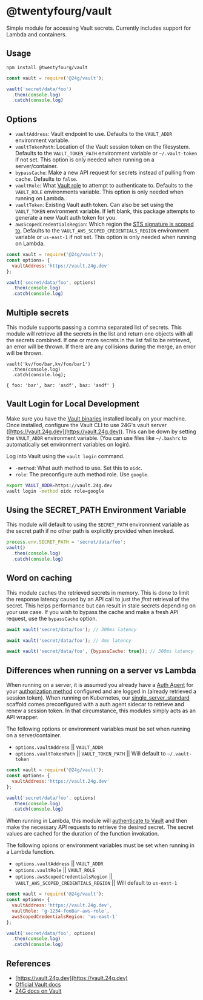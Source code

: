 # @twentyfourg/vault
Simple module for accessing Vault secrets. Currently includes support for Lambda and containers.

## Usage

```
npm install @twentyfourg/vault
```

```Javascript
const vault = require('@24g/vault');

vault('secret/data/foo')
  .then(console.log)
  .catch(console.log)
```

## Options

* `vaultAddress`: Vault endpoint to use. Defaults to the `VAULT_ADDR` environment variable.
* `vaultTokenPath`: Location of the Vault session token on the filesystem. Defaults to the `VAULT_TOKEN_PATH` environment variable or `~/.vault-token` if not set. This option is only needed when running on a server/container.
* `bypassCache`: Make a new API request for secrets instead of pulling from cache. Defaults to `false`.
* `vaultRole`: What [Vault role](https://www.vaultproject.io/api/auth/aws/index.html#create-role) to attempt to authenticate to. Defaults to the `VAULT_ROLE` environments variable. This option is only needed when running on Lambda.
* `vaultToken`: Existing Vault auth token. Can also be set using the `VAULT_TOKEN` environment variable. If left blank, this package attempts to generate a new Vault auth token for you.
* `awsScopedCredentialsRegion`: Which region the [STS signature is scoped to](https://docs.aws.amazon.com/general/latest/gr/sigv4_changes.html). Defaults to the `VAULT_AWS_SCOPED_CREDENTIALS_REGION` environment variable or `us-east-1` if not set. This option is only needed when running on Lambda.


```Javascript
const vault = require('@24g/vault');
const options= {
  vaultAddress:'https://vault.24g.dev'
};

vault('secret/data/foo', options)
  .then(console.log)
  .catch(console.log)
```

## Multiple secrets
This module supports passing a comma separated list of secrets. This module will retrieve all the secrets in the list and return one objects with all the secrets combined. If one or more secrets in the list fail to be retrieved, an error will be thrown. If there are any collisions during the merge, an error will be thrown.

```
vault('kv/foo/bar,kv/foo/bar1')
  .then(console.log)
  .catch(console.log);

{ foo: 'bar', bar: 'asdf', baz: 'asdf' }
```

## Vault Login for Local Development
Make sure you have the [Vault binaries](https://www.vaultproject.io/downloads.html) installed locally on your machine. Once installed, configure the Vault CLI to use 24G's vault server ([https://vault.24g.dev](https://vault.24g.dev)). This can be down by setting the `VAULT_ADDR` environment variable. (You can use files like `~/.bashrc` to automatically set environment variables on login).

Log into Vault using the `vault login` command.
* `-method`: What auth method to use. Set this to `oidc`.
* `role`: The preconfigure auth method role. Use `google`.

```bash
export VAULT_ADDR=https://vault.24g.dev
vault login -method oidc role=google
```

## Using the SECRET_PATH Environment Variable
This module will default to using the `SECRET_PATH` environment variable as the secret path if no other path is explicitly provided when invoked.

```javascript
process.env.SECRET_PATH = 'secret/data/foo';
vault()
  .then(console.log)
  .catch(console.log)
```

## Word on caching
This module caches the retrieved secrets in memory. This is done to limit the response latency caused by an API call to just the *first* retrieval of the secret. This helps performance but can result in stale secrets depending on your use case. If you wish to bypass the cache and make a fresh API request, use the `bypassCache` option.

```Javascript
await vault('secret/data/foo'); // 300ms latency

await vault('secret/data/foo'); // 4ms latency

await vault('secret/data/foo', {bypassCache: true}); // 300ms latency

```

## Differences when running on a server vs Lambda
When running on a server, it is assumed you already have a [Auth Agent](https://www.vaultproject.io/docs/agent/) for your [authorization method](https://www.vaultproject.io/docs/auth/index.html) configured and are logged in (already retrieved a session token). When running on Kubernetes, our [single_server_standard](https://bitbucket.org/24g/24g-architecture/src/master/Kubernetes/helm/scaffold/single_server_standard/) scaffold comes preconfigured with a auth agent sidecar to retrieve and renew a session token. In that circumstance, this modules simply acts as an API wrapper.

The following options or environment variables must be set when running on a server/container.
* `options.vaultAddress` || `VAULT_ADDR`
* `options.vaultTokenPath` || `VAULT_TOKEN_PATH` || Will default to `~/.vault-token`

```Javascript
const vault = require('@24g/vault');
const options= {
  vaultAddress:'https://vault.24g.dev'
};

vault('secret/data/foo', options)
  .then(console.log)
  .catch(console.log)
```

When running in Lambda, this module will [authenticate to Vault](https://www.vaultproject.io/docs/auth/aws.html) and then make the necessary API requests to retrieve the desired secret. The secret values are cached for the duration of the function invokation. 

The following opions or environment variables must be set when running in a Lambda function.
* `options.vaultAddress` || `VAULT_ADDR`
* `options.vaultRole` || `VAULT_ROLE`
* `options.awsScopedCredentialsRegion` || `VAULT_AWS_SCOPED_CREDENTIALS_REGION` || Will default to `us-east-1`

```Javascript
const vault = require('@24g/vault');
const options= {
  vaultAddress:'https://vault.24g.dev',
  vaultRole: 'g-1234-fooBar-aws-role',
  awsScopedCredentialsRegion: 'us-east-1'
};

vault('secret/data/foo', options)
  .then(console.log)
  .catch(console.log)
```

## References
* [https://vault.24g.dev](https://vault.24g.dev)
* [Official Vault docs](https://www.vaultproject.io/docs/)
* [24G docs on Vault](https://www.notion.so/24g/Vault-931889bba0314daf9b77218d64a882f1)
